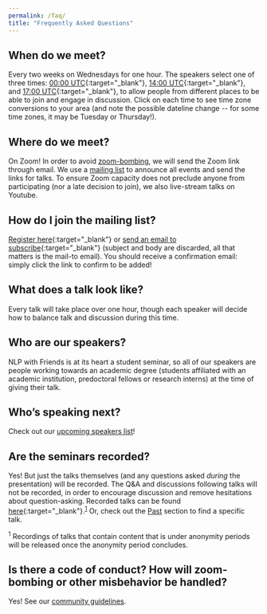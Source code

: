 ```yaml
---
permalink: /faq/
title: "Frequently Asked Questions"
---
```


## When do we meet?
Every two weeks on Wednesdays for one hour. The speakers select one of three times: [00:00 UTC](https://www.timeanddate.com/worldclock/converter.html?iso=20210303T000000&p1=1440&p2=224&p3=179&p4=tz_gmt&p5=136&p6=268&p7=676&p8=33&p9=152){:target="_blank"}, [14:00 UTC](https://www.timeanddate.com/worldclock/converter.html?iso=20210303T140000&p1=1440&p2=224&p3=179&p4=tz_gmt&p5=136&p6=268&p7=676&p8=33&p9=152){:target="_blank"}, and [17:00 UTC](https://www.timeanddate.com/worldclock/converter.html?iso=20210303T170000&p1=1440&p2=224&p3=179&p4=tz_gmt&p5=136&p6=268&p7=676&p8=33&p9=152){:target="_blank"}, to allow people from different places to be able to join and engage in discussion. Click on each time to see time zone conversions to your area (and note the possible dateline change -- for some time zones, it may be Tuesday or Thursday!). 

## Where do we meet?
On Zoom! In order to avoid [zoom-bombing](/assets/images/zoom-bomb.png), we will send the Zoom link through email.
We use a [mailing list](/faq/#how-do-i-join-the-mailing-list) to announce all events and send the links for talks.
To ensure Zoom capacity does not preclude anyone from participating (nor a late decision to join), we also live-stream talks on Youtube. 

## How do I join the mailing list? 
[Register here](https://lists.nlpwithfriends.com/mailman/listinfo/friends){:target="_blank"} or [send an email to subscribe](mailto:friends-join@lists.nlpwithfriends.com){:target="_blank"} (subject and body are discarded, all that matters is the mail-to email). 
You should receive a confirmation email: simply click the link to confirm to be added!

## What does a talk look like? 
Every talk will take place over one hour, though each speaker will decide how to balance talk and discussion during this time. 

## Who are our speakers?
NLP with Friends is at its heart a student seminar, so all of our speakers are people working towards an academic degree (students affiliated with an academic institution, predoctoral fellows or research interns) at the time of giving their talk. 

## Who’s speaking next?
Check out our [upcoming speakers list](/upcoming)!

## Are the seminars recorded?
Yes! But just the talks themselves (and any questions asked *during* the presentation) will be recorded.
The Q&A and discussions following talks will not be recorded, in order to encourage discussion and remove hesitations about question-asking. 
Recorded talks can be found [here](https://www.youtube.com/playlist?list=PL0zsOCvKa2iEqmPV6WGhjuP-tsrUy102C){:target="_blank"}.<sup>[1](#myfootnote1)</sup>  Or, check out the [Past](/past) section to find a specific talk.

<a name="footnote_1"><sup>1</sup></a> Recordings of talks that contain content that is under anonymity periods will be released once the anonymity period concludes.

## Is there a code of conduct? How will zoom-bombing or other misbehavior be handled? 
Yes! See our [community guidelines](/guidelines/#community-guidelines).
